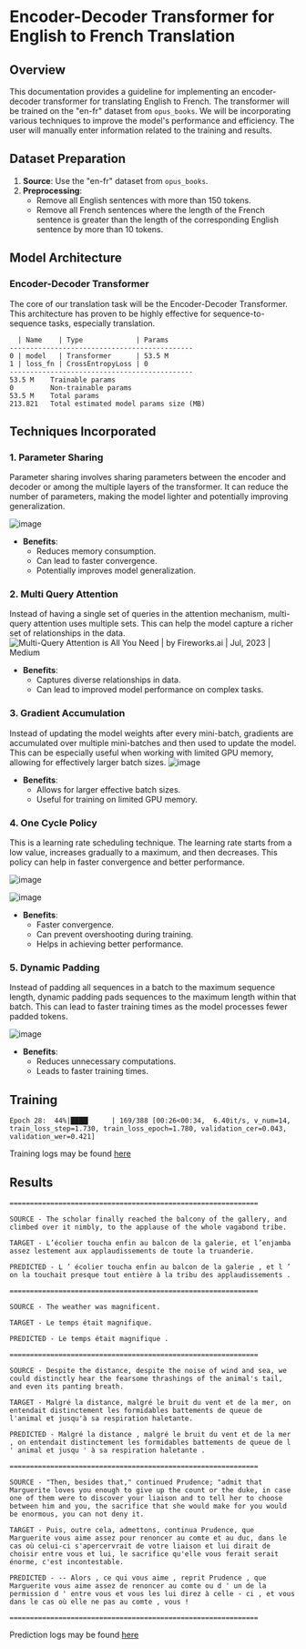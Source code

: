 
# Encoder-Decoder Transformer for English to French Translation

## Overview

This documentation provides a guideline for implementing an encoder-decoder transformer for translating English to French. The transformer will be trained on the "en-fr" dataset from `opus_books`. We will be incorporating various techniques to improve the model's performance and efficiency. The user will manually enter information related to the training and results.

## Dataset Preparation

1. **Source**: Use the "en-fr" dataset from `opus_books`.
2. **Preprocessing**:
   - Remove all English sentences with more than 150 tokens.
   - Remove all French sentences where the length of the French sentence is greater than the length of the corresponding English sentence by more than 10 tokens.

## Model Architecture

### Encoder-Decoder Transformer

The core of our translation task will be the Encoder-Decoder Transformer. This architecture has proven to be highly effective for sequence-to-sequence tasks, especially translation.

```
  | Name    | Type             | Params
---------------------------------------------
0 | model   | Transformer      | 53.5 M
1 | loss_fn | CrossEntropyLoss | 0     
---------------------------------------------
53.5 M    Trainable params
0         Non-trainable params
53.5 M    Total params
213.821   Total estimated model params size (MB)
```

## Techniques Incorporated

### 1. Parameter Sharing

Parameter sharing involves sharing parameters between the encoder and decoder or among the multiple layers of the transformer. It can reduce the number of parameters, making the model lighter and potentially improving generalization.

![image](https://github.com/Delve-ERAV1/S15/assets/11761529/1ecb334d-f17d-4aea-9d8c-5809a0507142)

- **Benefits**:
  - Reduces memory consumption.
  - Can lead to faster convergence.
  - Potentially improves model generalization.

### 2. Multi Query Attention

Instead of having a single set of queries in the attention mechanism, multi-query attention uses multiple sets. This can help the model capture a richer set of relationships in the data.
![Multi-Query Attention is All You Need | by Fireworks.ai | Jul, 2023 | Medium](https://miro.medium.com/v2/resize:fit:1400/0*-ygFb8mX-ctD-z_C)

- **Benefits**:
  - Captures diverse relationships in data.
  - Can lead to improved model performance on complex tasks.

### 3. Gradient Accumulation

Instead of updating the model weights after every mini-batch, gradients are accumulated over multiple mini-batches and then used to update the model. This can be especially useful when working with limited GPU memory, allowing for effectively larger batch sizes.
![image](https://github.com/Delve-ERAV1/S15/assets/11761529/934214d6-ed2f-4d91-8c52-a4da0dadf8a8)

- **Benefits**:
  - Allows for larger effective batch sizes.
  - Useful for training on limited GPU memory.

### 4. One Cycle Policy

This is a learning rate scheduling technique. The learning rate starts from a low value, increases gradually to a maximum, and then decreases. This policy can help in faster convergence and better performance.

![image](https://github.com/Delve-ERAV1/S15/assets/11761529/6dacd615-4477-4ce5-8c2d-d16f96832a6a)


![image](https://github.com/Delve-ERAV1/S15/assets/11761529/72650458-8ca1-45f9-adf5-7d0a18f0997c)

- **Benefits**:
  - Faster convergence.
  - Can prevent overshooting during training.
  - Helps in achieving better performance.

### 5. Dynamic Padding

Instead of padding all sequences in a batch to the maximum sequence length, dynamic padding pads sequences to the maximum length within that batch. This can lead to faster training times as the model processes fewer padded tokens.

![image](https://github.com/Delve-ERAV1/S15/assets/11761529/3e06c1ee-103e-44ff-80a8-2c8073c28bd7)

- **Benefits**:
  - Reduces unnecessary computations.
  - Leads to faster training times.

## Training

```
Epoch 28:  44%|████▎     | 169/388 [00:26<00:34,  6.40it/s, v_num=14, train_loss_step=1.730, train_loss_epoch=1.780, validation_cer=0.043, validation_wer=0.421]
```

Training logs may be found [here](training_logs.txt)



## Results

```
=============================================================

SOURCE - The scholar finally reached the balcony of the gallery, and climbed over it nimbly, to the applause of the whole vagabond tribe.

TARGET - L’écolier toucha enfin au balcon de la galerie, et l’enjamba assez lestement aux applaudissements de toute la truanderie.

PREDICTED - L ’ écolier toucha enfin au balcon de la galerie , et l ’ on la touchait presque tout entière à la tribu des applaudissements .

=============================================================

SOURCE - The weather was magnificent.

TARGET - Le temps était magnifique.

PREDICTED - Le temps était magnifique .

=============================================================

SOURCE - Despite the distance, despite the noise of wind and sea, we could distinctly hear the fearsome thrashings of the animal's tail, and even its panting breath.

TARGET - Malgré la distance, malgré le bruit du vent et de la mer, on entendait distinctement les formidables battements de queue de l'animal et jusqu'à sa respiration haletante.

PREDICTED - Malgré la distance , malgré le bruit du vent et de la mer , on entendait distinctement les formidables battements de queue de l ' animal et jusqu ' à sa respiration haletante .

=============================================================

SOURCE - "Then, besides that," continued Prudence; "admit that Marguerite loves you enough to give up the count or the duke, in case one of them were to discover your liaison and to tell her to choose between him and you, the sacrifice that she would make for you would be enormous, you can not deny it.

TARGET - Puis, outre cela, admettons, continua Prudence, que Marguerite vous aime assez pour renoncer au comte et au duc, dans le cas où celui-ci s'apercervrait de votre liaison et lui dirait de choisir entre vous et lui, le sacrifice qu'elle vous ferait serait énorme, c'est incontestable.

PREDICTED - -- Alors , ce qui vous aime , reprit Prudence , que Marguerite vous aime assez de renoncer au comte ou d ' un de la permission d ' entre vous et vous les lui direz à celle - ci , et vous dans le cas où elle ne pas au comte , vous !

=============================================================

```

Prediction logs may be found [here](predictions.log)



